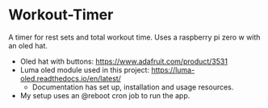 # Workout-Timer
A timer for rest sets and total workout time. Uses a raspberry pi zero w with an oled hat.
- Oled hat with buttons: https://www.adafruit.com/product/3531
- Luma oled module used in this project: https://luma-oled.readthedocs.io/en/latest/
	- Documentation has set up, installation and usage resources.
- My setup uses an @reboot cron job to run the app.
